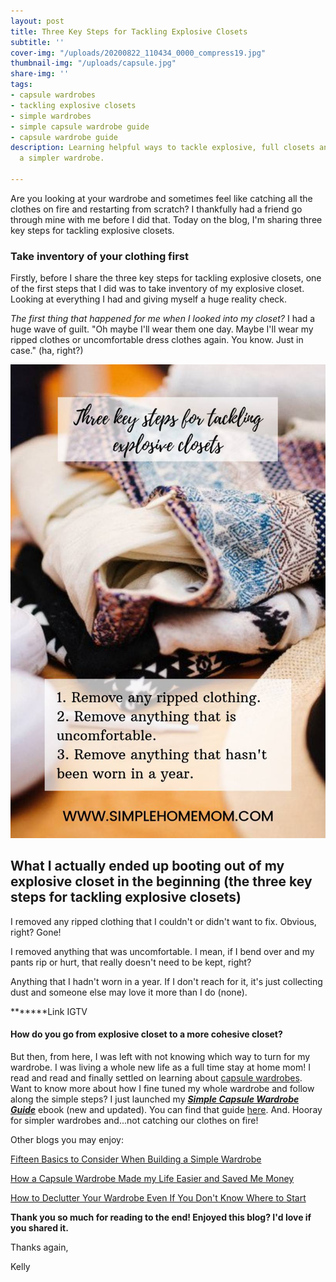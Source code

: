 ```yaml
---
layout: post
title: Three Key Steps for Tackling Explosive Closets
subtitle: ''
cover-img: "/uploads/20200822_110434_0000_compress19.jpg"
thumbnail-img: "/uploads/capsule.jpg"
share-img: ''
tags:
- capsule wardrobes
- tackling explosive closets
- simple wardrobes
- simple capsule wardrobe guide
- capsule wardrobe guide
description: Learning helpful ways to tackle explosive, full closets and creating
  a simpler wardrobe.

---
```

Are you looking at your wardrobe and sometimes feel like catching all the clothes on fire and restarting from scratch? I thankfully had a friend go through mine with me before I did that. Today on the blog, I'm sharing three key steps for tackling explosive closets.

### Take inventory of your clothing first

Firstly, before I share the three key steps for tackling explosive closets, one of the first steps that I did was to take inventory of my explosive closet. Looking at everything I had and giving myself a huge reality check.  
  
_The first thing that happened for me when I looked into my closet?_ I had a huge wave of guilt. "Oh maybe I'll wear them one day. Maybe I'll wear my ripped clothes or uncomfortable dress clothes again. You know. Just in case." (ha, right?) 

![A picture of a pile of clothes.](/uploads/capsule.jpg "Three Key Steps for Tackling Explosive Closets SHM")

## What I actually ended up booting out of my explosive closet in the beginning (the three key steps for tackling explosive closets)

I removed any ripped clothing that I couldn't or didn't want to fix. Obvious, right? Gone! 

I removed anything that was uncomfortable. I mean, if I bend over and my pants rip or hurt, that really doesn't need to be kept, right?

Anything that I hadn't worn in a year. If I don't reach for it, it's just collecting dust and someone else may love it more than I do (none).  
  
\*******Link IGTV

#### How do you go from explosive closet to a more cohesive closet?

But then, from here, I was left with not knowing which way to turn for my wardrobe. I was living a whole new life as a full time stay at home mom! I read and read and finally settled on learning about [capsule wardrobes](https://www.whowhatwear.com/how-to-capsule-wardrobe). Want to know more about how I fine tuned my whole wardrobe and follow along the simple steps? I just launched my [**_Simple Capsule Wardrobe Guide_**](https://www.simplehomemom.com/simple-capsule-wardrobe-guide/) ebook (new and updated). You can find that guide [here](https://www.simplehomemom.com/simple-capsule-wardrobe-guide/). And. Hooray for simpler wardrobes and...not catching our clothes on fire!

Other blogs you may enjoy:

[Fifteen Basics to Consider When Building a Simple Wardrobe](https://www.simplehomemom.com/2020-11-11-fifteen-basics-to-consider-when-building-a-simple-wardrobe/)

[How a Capsule Wardrobe Made my Life Easier and Saved Me Money](https://www.simplehomemom.com/2020-10-27-how-a-capsule-wardrobe-made-my-life-easier-and-saved-me-money/)

[How to Declutter Your Wardrobe Even If You Don't Know Where to Start](https://www.simplehomemom.com/2020-08-25-how-to-declutter-your-wardrobe-even-if-you-don-t-know-where-to-start/)  
  
**Thank you so much for reading to the end! Enjoyed this blog? I'd love if you shared it.** 

Thanks again,  
  
Kelly